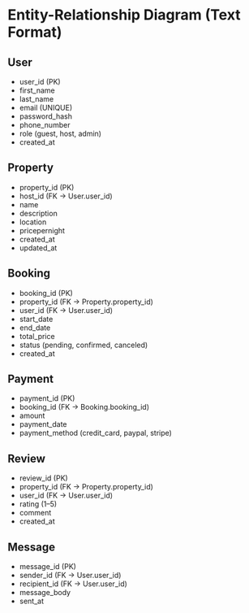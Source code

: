 # Entity-Relationship Diagram (Text Format)

## User
- user_id (PK)
- first_name
- last_name
- email (UNIQUE)
- password_hash
- phone_number
- role (guest, host, admin)
- created_at

## Property
- property_id (PK)
- host_id (FK → User.user_id)
- name
- description
- location
- pricepernight
- created_at
- updated_at

## Booking
- booking_id (PK)
- property_id (FK → Property.property_id)
- user_id (FK → User.user_id)
- start_date
- end_date
- total_price
- status (pending, confirmed, canceled)
- created_at

## Payment
- payment_id (PK)
- booking_id (FK → Booking.booking_id)
- amount
- payment_date
- payment_method (credit_card, paypal, stripe)

## Review
- review_id (PK)
- property_id (FK → Property.property_id)
- user_id (FK → User.user_id)
- rating (1–5)
- comment
- created_at

## Message
- message_id (PK)
- sender_id (FK → User.user_id)
- recipient_id (FK → User.user_id)
- message_body
- sent_at
